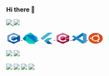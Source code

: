 ### Hi there 👋

<a href="https://github.com/jbrenorv">
  <img height="200em" src="https://github-readme-stats.vercel.app/api?username=jbrenorv&show_icons=true&theme=dark&count_private=true&include_all_commits=true"/>
  <img height="200em" src="https://github-readme-stats.vercel.app/api/top-langs/?username=jbrenorv&theme=dark&langs_count=3"/>
<div style="display: inline_block"><br>
  <img align="center" alt="c" height="30" width="40" src="https://raw.githubusercontent.com/devicons/devicon/9f4f5cdb393299a81125eb5127929ea7bfe42889/icons/c/c-original.svg">
  <img align="center" alt="dart" height="30" width="40" src="https://github.com/devicons/devicon/blob/master/icons/dart/dart-original.svg">
  <img align="center" alt="flutter" height="30" width="40" src="https://github.com/devicons/devicon/blob/master/icons/flutter/flutter-original.svg">
  <img align="center" alt="cplusplus" height="30" width="40" src="https://github.com/devicons/devicon/blob/master/icons/cplusplus/cplusplus-original.svg">
  <img align="center" alt="vscode" height="30" width="40" src="https://github.com/devicons/devicon/blob/master/icons/vscode/vscode-original.svg">
  <img align="center" alt="ubuntu" height="30" width="40" src="https://github.com/devicons/devicon/blob/master/icons/ubuntu/ubuntu-plain.svg">
</div>
  <br>
<div> 
  <a href = "mailto:joao.breno.ro17@gmail.com"><img src="https://img.shields.io/badge/-Gmail-%23333?style=for-the-badge&logo=gmail&logoColor=white" target="_blank"></a>
  <a href="https://www.linkedin.com/in/jo%C3%A3o-breno-33b983168/" target="_blank"><img src="https://img.shields.io/badge/-LinkedIn-%230077B5?style=for-the-badge&logo=linkedin&logoColor=white" target="_blank"></a> 
 </div>

<div style="display: inline_block"><br>
  <img src="https://github-readme-stats.vercel.app/api/pin/?username=jbrenorv&repo=faculdade&theme=dark"/>
  <img src="https://github-readme-stats.vercel.app/api/pin/?username=jbrenorv&repo=nlw-payflow&theme=dark"/>
  <img src="https://github-readme-stats.vercel.app/api/pin/?username=jbrenorv&repo=freckt&theme=dark"/>
  <img src="https://github-readme-stats.vercel.app/api/pin/?username=jbrenorv&repo=maratona_SBC&theme=dark"/>
</div>

<!--
**jbrenorv/jbrenorv** is a ✨ _special_ ✨ repository because its `README.md` (this file) appears on your GitHub profile.

Here are some ideas to get you started:

- 🔭 I’m currently working on ...
- 🌱 I’m currently learning ...
- 👯 I’m looking to collaborate on ...
- 🤔 I’m looking for help with ...
- 💬 Ask me about ...
- 📫 How to reach me: ...
- 😄 Pronouns: ...
- ⚡ Fun fact: ...
-->
